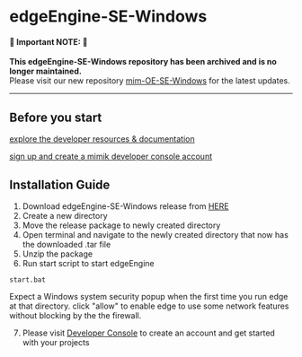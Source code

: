 # edgeEngine-SE-Windows

#### 🚨 **Important NOTE:** 🚨
**This edgeEngine-SE-Windows repository has been archived and is no longer maintained.**  
Please visit our new repository [mim-OE-SE-Windows](https://github.com/mim-OE/mim-OE-SE-Windows) for the latest updates.

---
## Before you start  

 
 [explore the developer resources & documentation](https://developer.mimik.com)
 
 [sign up and create a mimik developer console account](https://developer.mimik.com/console/create_account)
 


## Installation Guide


1. Download edgeEngine-SE-Windows release from [HERE](https://github.com/edgeEngine/edgeEngine-SE-Windows/releases)
2. Create a new directory
3. Move the release package to newly created directory 
4. Open terminal and navigate to the newly created directory that now has the downloaded .tar file
5. Unzip the package
6. Run start script to start edgeEngine
```
start.bat
```
Expect a Windows system security popup when the first time you run edge at that directory. click "allow" to enable edge to use some network features without blocking by the the firewall.

7. Please visit [Developer Console](https://developer.mimik.com/console/create_account) to create an account and get started with your projects
